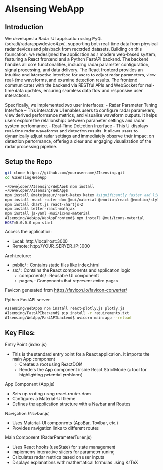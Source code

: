 # AIsensing WebApp

## Introduction
We developed a Radar UI application using PyQt (sdradi/radarappwdevice4.py), supporting both real-time data from physical radar devices and playback from recorded datasets. Building on this foundation, we redesigned the application as a modern web-based system, featuring a React frontend and a Python FastAPI backend. The backend handles all core functionalities, including radar parameter configuration, signal processing, and data delivery. The React frontend provides an intuitive and interactive interface for users to adjust radar parameters, view real-time waveforms, and examine detection results. The frontend communicates with the backend via RESTful APIs and WebSocket for real-time data updates, ensuring seamless data flow and responsive user interactions.

Specifically, we implemented two user interfaces:
    - Radar Parameter Tuning Interface – This interactive UI enables users to configure radar parameters, view derived performance metrics, and visualize waveform outputs. It helps users explore the relationships between parameter settings and radar system performance.
	- Real-Time Detection Interface – This UI displays real-time radar waveforms and detection results. It allows users to dynamically adjust radar settings and immediately observe their impact on detection performance, offering a clear and engaging visualization of the radar processing pipeline.

## Setup the Repo
```bash
git clone https://github.com/yourusername/AIsensing.git
cd AIsensing/WebApp
```


```bash
~/Developer/AIsensing/WebApp$ npm install
~/Developer/AIsensing/WebApp$ 
npm install @matejmazur/react-katex katex #significantly faster and lighter than MathJax 
npm install react-router-dom @mui/material @emotion/react @emotion/styled
npm install chart.js react-chartjs-2
npm install better-react-mathjax
npm install js-yaml @mui/icons-material
AIsensing/WebApp/WebAppFrontend$ npm install @mui/icons-material
HOST=0.0.0.0 npm start
```
Access the application:
- Local: http://localhost:3000
- Remote: http://YOUR_SERVER_IP:3000

Architecture:
- public/ : Contains static files like index.html
- src/ : Contains the React components and application logic
    - components/ : Reusable UI components
    - pages/ : Components that represent entire pages

Favicon generated from https://favicon.io/favicon-converter/

Python FastAPI server:
```bash
AIsensing/WebApp$ npm install react-plotly.js plotly.js
AIsensing/FastAPIbackend$ pip install -r requirements.txt
AIsensing/WebApp/FastAPIbackend$ uvicorn main:app --reload
```

## Key Files:
Entry Point (index.js)
- This is the standard entry point for a React application. It imports the main App component
    - Creates a root using ReactDOM
    - Renders the App component inside React.StrictMode (a tool for highlighting potential problems)

App Component (App.js)
- Sets up routing using react-router-dom
- Configures a Material-UI theme
- Defines the application structure with a Navbar and Routes

Navigation (Navbar.js)
- Uses Material-UI components (AppBar, Toolbar, etc.)
- Provides navigation links to different routes

Main Component (RadarParameterTuner.js)
- Uses React hooks (useState) for state management
- Implements interactive sliders for parameter tuning
- Calculates radar metrics based on user inputs
- Displays explanations with mathematical formulas using KaTeX